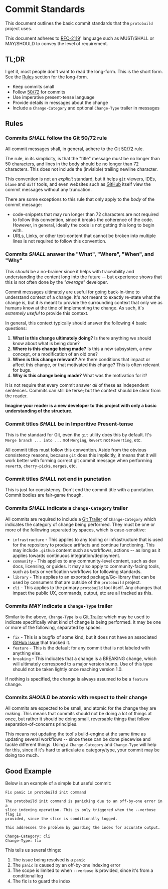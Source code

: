 # Commit Standards

This document outlines the basic commit standards that the `protobuild` project
uses.

This document adheres to [RFC-2119]' language such as MUST/SHALL or MAY/SHOULD
to convey the level of requirement.

[RFC-2119]: https://datatracker.ietf.org/doc/html/rfc2119

## TL;DR

I get it, most people don't want to read the long-form. This is the short form.
See the [Rules](#rules) section for the long-form.

* Keep commits small
* Follow [50/72] for commits
* Use imperative present-tense language
* Provide details in messages about the change
* Include a `Change-Category` and optional `Change-Type` trailer in messages

## Rules

### Commits _SHALL_ follow the Git 50/72 rule

All commit messages shall, in general, adhere to the Git [50/72] rule.

The rule, in its simplicity, is that the "title" message must be no longer than
50 characters, and lines in the body should be no longer than 72 characters.
This does not include the (invisible) trailing newline character.

This convention is not an _explicit_ standard, but it helps `git` viewers, IDEs,
`blame` and `diff` tools, and even websites such as [GitHub] itself view the
commit messages without any truncation.

There are some exceptions to this rule that only apply to the _body_ of the
commit message:

* code-snippets that may run longer than 72 characters are not required to
  follow this convention, since it breaks the coherence of the code. However,
  in general, ideally the code is not getting this long to begin with.
* URLs, Links, or other text-content that cannot be broken into multiple lines
  is not required to follow this convention.

### Commits _SHALL_ answer the "What", "Where", "When", and "Why"

This _should_ be a no-brainer since it helps with traceability and understanding
the content long into the future -- but experience shows that this is not often
done by the _"average"_ developer.

Commit messages ultimately are useful for going back-in-time to understand
context of a change. It's _not_ meant to exactly re-state what the change is,
but it _is_ meant to provide the surrounding context that only we as humans know
at the time of implementing the change. As such, it's _extremely useful_ to
provide this context.

In general, this context typically should answer the following 4 basic
questions:

1. **What is this change ultimately doing?** Is there anything we should know
   about what is being done?
2. **Where is this change being made?** Is this a new subsystem, a new concept,
   or a modification of an old one?
3. **When is this change relevant?** Are there conditions that impact or affect
   this change, or that motivated this change? This is often relevant for
   bugs.
4. **Why is this change being made?** What was the motivation for it?

It is not require that every commit answer _all_ of these as independent
sentences. Commits can still be terse; but the context should be clear from the
reader.

**Imagine your reader is a new developer to this project with only a basic
understanding of the structure**.

### Commit titles _SHALL_ be in Imperitive Present-tense

This is the standard for Git, even the `git` utility does this by default.
It's `Merge branch ... into ...` not `Merging`, `Revert` not
`Reverting`, etc.

All commit titles must follow this convention. Aside from the obvious
consistency reasons, because `git` does this implicitly, it means that it will
work better with forming correct git commit message when performing `revert`s,
`cherry-pick`s, `merge`s, etc.

### Commit titles _SHALL_ not end in punctation

This is just for consistency. Don't end the commit title with a punctation.
Commit bodies are fair-game though.

### Commits _SHALL_ indicate a `Change-Category` trailer

All commits are required to include a [Git Trailer] of `Change-Category` which
indicates the category of change being performed. They must be one or more of
the following separated by spaces, which is case-sensitive:

* `infrastructure` - This applies to any tooling or infrastructure that is used
  for the repository to produce artifacts and continue functioning. This may
  include `.github` content such as workflows, actions -- as long as it applies
  towards continuous integration/deployment.
* `community` - This applies to any community-level content, such as dev docs,
  licensing, or guides. It may also apply to community-facing tools, such as
  bots or verification workflows for following standards.
* `library` - This applies to an exported package/Go-library that can be used
  by consumers that are outside of the `protobuild` project.
* `cli` - This applies to the primary `protobuild` tool itself. Any changes that
  impact the public UX, commands, output, etc are all tracked as this.

### Commits _MAY_ indicate a `Change-Type` trailer

Similar to the above, `Change-Type` is a [Git Trailer] which may be used to
indicate specifically what kind of change is being performed. It may be one or
more of the following, separated by spaces:

* `fix` - This is a bugfix of some kind, but it does not have an associated
  [GitHub Issue] that tracked it.
* `feature` - This is the default for any commit that is not labeled with
  anything else.
* `breaking` - This indicates that a change is a BREAKING change, which will
  ultimately correspond to a major version bump. Use of this type should not be
  taken lightly once reaching version 1.0.

If nothing is specified, the change is always assumed to be a `feature` change.

[GitHub Issue]: https://github.com/bitwizeshift/protobuild/issues
[Git Trailer]: https://git-scm.com/docs/git-interpret-trailers
[GitHub]: https://github.com
[50/72]: https://dev.to/noelworden/improving-your-commit-message-with-the-50-72-rule-3g79

### Commits _SHOULD_ be atomic with respect to their change

All commits are expected to be small, and atomic for the change they are making.
This means that commits should not be doing a lot of things at once, but rather
it should be doing small, reversable things that follow separation-of-concerns
principles.

This means not updating the tool's build-engine at the same time as updating
several workflows -- since these can be done piecewise and tackle different
things. Using a `Change-Category` and `Change-Type` will help for this, since if
it's hard to articulate a category/type, your commit may be doing too much.

## Good Example

Below is an example of a simple but useful commit:

```text
Fix panic in protobuild init command

The protobuild init command is panicking due to an off-by-one error in a
slice indexing operation. This is only triggered when the --verbose flag is
provided, since the slice is conditionally logged.

This addresses the problem by guarding the index for accurate output.

Change-Category: cli
Change-Type: fix
```

This tells us several things:

1. The issue being resolved is a `panic`
2. The `panic` is caused by an off-by-one indexing error
3. The scope is limited to when `--verbose` is provided, since it's from a
   conditional log
4. The fix is to guard the index
